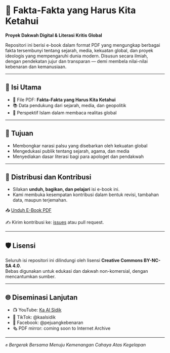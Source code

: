 # 📘 Fakta-Fakta yang Harus Kita Ketahui

**Proyek Dakwah Digital & Literasi Kritis Global**

Repositori ini berisi e-book dalam format PDF yang mengungkap berbagai fakta tersembunyi tentang sejarah, media, kekuatan global, dan proyek ideologis yang mempengaruhi dunia modern. Disusun secara ilmiah, dengan pendekatan jujur dan transparan — demi membela nilai-nilai kebenaran dan kemanusiaan.

---

## 📂 Isi Utama
- 📖 File PDF: **Fakta-Fakta yang Harus Kita Ketahui**
- 📚 Data pendukung dari sejarah, media, dan geopolitik
- 🧭 Perspektif Islam dalam membaca realitas global

---

## 🎯 Tujuan
- Membongkar narasi palsu yang disebarkan oleh kekuatan global
- Mengedukasi publik tentang sejarah, agama, dan media
- Menyediakan dasar literasi bagi para apologet dan pendakwah

---

## 📢 Distribusi dan Kontribusi
- Silakan **unduh, bagikan, dan pelajari** isi e-book ini.
- Kami membuka kesempatan kontribusi dalam bentuk revisi, tambahan data, maupun terjemahan.

📥 [Unduh E-Book PDF](link-ke-pdf-ebook)

✍️ Kirim kontribusi ke: [issues](https://github.com/karimi-rgb/fakta-fakta-yang-harus-kita-ketahui-/issues) atau pull request.

---

## 🛡️ Lisensi
Seluruh isi repositori ini dilindungi oleh lisensi **Creative Commons BY-NC-SA 4.0**.  
Bebas digunakan untuk edukasi dan dakwah non-komersial, dengan mencantumkan sumber.

---

## 🌐 Diseminasi Lanjutan
- 📺 YouTube: [Ka Al Sidik](https://youtube.com/@kaalsidik)
- 📱 TikTok: @kaalsidik
- 📘 Facebook: @pejuangkebenaran
- 🗞️ PDF mirror: coming soon to Internet Archive

---

✊ _Bergerak Bersama Menuju Kemenangan Cahaya Atas Kegelapan_
